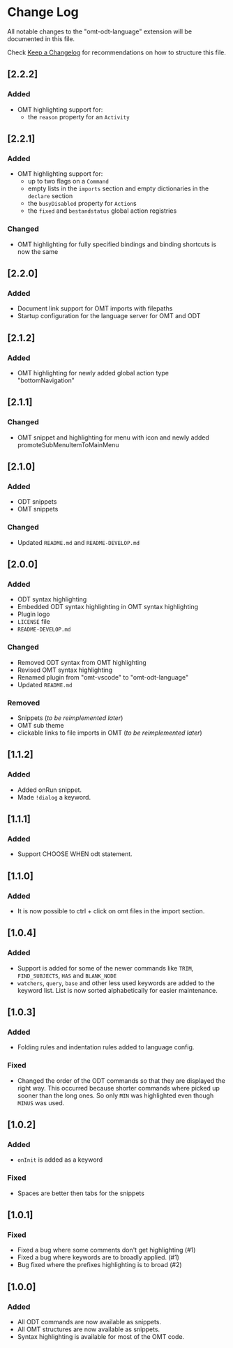 <!-- markdownlint-disable no-duplicate-header -->
# Change Log

All notable changes to the "omt-odt-language" extension will be documented in this file.

Check [Keep a Changelog](http://keepachangelog.com/) for recommendations on how to structure this file.

## [2.2.2]

### Added

- OMT highlighting support for:
  - the `reason` property for an `Activity`

## [2.2.1]

### Added

- OMT highlighting support for:
  - up to two flags on a `Command`
  - empty lists in the `imports` section and empty dictionaries in the `declare` section
  - the `busyDisabled` property for `Action`s
  - the `fixed` and `bestandstatus` global action registries

### Changed

- OMT highlighting for fully specified bindings and binding shortcuts is now the same

## [2.2.0]

### Added

- Document link support for OMT imports with filepaths
- Startup configuration for the language server for OMT and ODT

## [2.1.2]

### Added

- OMT highlighting for newly added global action type "bottomNavigation"

## [2.1.1]

### Changed

- OMT snippet and highlighting for menu with icon and newly added promoteSubMenuItemToMainMenu

## [2.1.0]

### Added

- ODT snippets
- OMT snippets

### Changed

- Updated `README.md` and `README-DEVELOP.md`

## [2.0.0]

### Added

- ODT syntax highlighting
- Embedded ODT syntax highlighting in OMT syntax highlighting
- Plugin logo
- `LICENSE` file
- `README-DEVELOP.md`

### Changed

- Removed ODT syntax from OMT highlighting
- Revised OMT syntax highlighting
- Renamed plugin from "omt-vscode" to "omt-odt-language"
- Updated `README.md`

### Removed

- Snippets (*to be reimplemented later*)
- OMT sub theme
- clickable links to file imports in OMT (*to be reimplemented later*)

## [1.1.2]

### Added

- Added onRun snippet.
- Made `!dialog` a keyword.

## [1.1.1]

### Added

- Support CHOOSE WHEN odt statement.

## [1.1.0]

### Added

- It is now possible to ctrl + click on omt files in the import section.

## [1.0.4]

### Added

- Support is added for some of the newer commands like `TRIM`, `FIND_SUBJECTS`, `HAS` and `BLANK_NODE`
- `watchers`, `query`, `base` and other less used keywords are added to the keyword list.
  List is now sorted alphabetically for easier maintenance.

## [1.0.3]

### Added

- Folding rules and indentation rules added to language config.

### Fixed

- Changed the order of the ODT commands so that they are displayed the right way.
  This occurred because shorter commands where picked up sooner than the long ones.
  So only `MIN` was highlighted even though `MINUS` was used.

## [1.0.2]

### Added

- `onInit` is added as a keyword

### Fixed

- Spaces are better then tabs for the snippets

## [1.0.1]

### Fixed

- Fixed a bug where some comments don't get highlighting (#1)
- Fixed a bug where keywords are to broadly applied. (#1)
- Bug fixed where the prefixes highlighting is to broad (#2)

## [1.0.0]

### Added

- All ODT commands are now available as snippets.
- All OMT structures are now available as snippets.
- Syntax highlighting is available for most of the OMT code.
